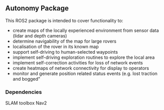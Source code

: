 ## Autonomy Package

This ROS2 package is intended to cover functionality to:

- create maps of the locally experienced environment from sensor data (lidar and depth cameras)
- determine navigability of the map for large rovers
- localisation of the rover in its known map
- support self-driving to human-selected waypoints
- implement self-driving exploration routines to explore the local area
- implement self-correction activities for loss of network events
- create heatmaps of network connectivity for display to operators
- monitor and generate position related status events (e.g. lost traction and bogged"

### Dependencies

SLAM toolbox
Nav2
